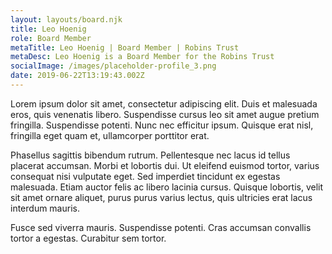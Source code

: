 ```yaml
---
layout: layouts/board.njk
title: Leo Hoenig
role: Board Member
metaTitle: Leo Hoenig | Board Member | Robins Trust
metaDesc: Leo Hoenig is a Board Member for the Robins Trust
socialImage: /images/placeholder-profile_3.png
date: 2019-06-22T13:19:43.002Z
---
```

Lorem ipsum dolor sit amet, consectetur adipiscing elit. Duis et malesuada eros, quis venenatis libero. Suspendisse cursus leo sit amet augue pretium fringilla. Suspendisse potenti. Nunc nec efficitur ipsum. Quisque erat nisl, fringilla eget quam et, ullamcorper porttitor erat.

Phasellus sagittis bibendum rutrum. Pellentesque nec lacus id tellus placerat accumsan. Morbi et lobortis dui. Ut eleifend euismod tortor, varius consequat nisi vulputate eget. Sed imperdiet tincidunt ex egestas malesuada. Etiam auctor felis ac libero lacinia cursus. Quisque lobortis, velit sit amet ornare aliquet, purus purus varius lectus, quis ultricies erat lacus interdum mauris.

Fusce sed viverra mauris. Suspendisse potenti. Cras accumsan convallis tortor a egestas. Curabitur sem tortor.
